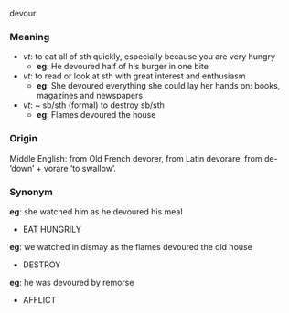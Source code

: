 devour
### Meaning
+ _vt_: to eat all of sth quickly, especially because you are very hungry
	+ __eg__: He devoured half of his burger in one bite
+ _vt_: to read or look at sth with great interest and enthusiasm
	+ __eg__: She devoured everything she could lay her hands on: books, magazines and newspapers
+ _vt_: ~ sb/sth (formal) to destroy sb/sth
	+ __eg__: Flames devoured the house

### Origin

Middle English: from Old French devorer, from Latin devorare, from de- ‘down’ + vorare ‘to swallow’.

### Synonym

__eg__: she watched him as he devoured his meal

+ EAT HUNGRILY

__eg__: we watched in dismay as the flames devoured the old house

+ DESTROY

__eg__: he was devoured by remorse

+ AFFLICT


